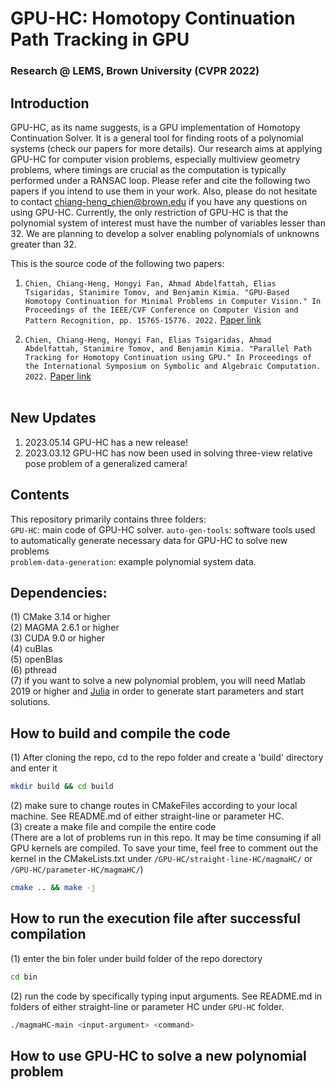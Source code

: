 # GPU-HC: Homotopy Continuation Path Tracking in GPU
### Research @ LEMS, Brown University (CVPR 2022)
## Introduction
GPU-HC, as its name suggests, is a GPU implementation of Homotopy Continuation Solver. It is a general tool for finding roots of a polynomial systems (check our papers for more details). Our research aims at applying GPU-HC for computer vision problems, especially multiview geometry problems, where timings are crucial as the computation is typically performed under a RANSAC loop. Please refer and cite the following two papers if you intend to use them in your work. Also, please do not hesitate to contact chiang-heng_chien@brown.edu if you have any questions on using GPU-HC. Currently, the only restriction of GPU-HC is that the polynomial system of interest must have the number of variables lesser than 32. We are planning to develop a solver enabling polynomials of unknowns greater than 32.

This is the source code of the following two papers: <br />
1. ``Chien, Chiang-Heng, Hongyi Fan, Ahmad Abdelfattah, Elias Tsigaridas, Stanimire Tomov, and Benjamin Kimia. "GPU-Based Homotopy Continuation for Minimal Problems in Computer Vision." In Proceedings of the IEEE/CVF Conference on Computer Vision and Pattern Recognition, pp. 15765-15776. 2022.`` [Paper link](https://openaccess.thecvf.com/content/CVPR2022/html/Chien_GPU-Based_Homotopy_Continuation_for_Minimal_Problems_in_Computer_Vision_CVPR_2022_paper.html) <br />

2. ``Chien, Chiang-Heng, Hongyi Fan, Elias Tsigaridas, Ahmad Abdelfattah, Stanimire Tomov, and Benjamin Kimia. "Parallel Path Tracking for Homotopy Continuation using GPU." In Proceedings of the International Symposium on Symbolic and Algebraic Computation. 2022.`` [Paper link](https://par.nsf.gov/biblio/10333125) <br /> <br />

## New Updates
1. 2023.05.14 GPU-HC has a new release!
2. 2023.03.12 GPU-HC has now been used in solving three-view relative pose problem of a generalized camera! <br />

## Contents
This repository primarily contains three folders: <br />
``GPU-HC``: main code of GPU-HC solver.
``auto-gen-tools``: software tools used to automatically generate necessary data for GPU-HC to solve new problems <br />
``problem-data-generation``: example polynomial system data. <br />

## Dependencies:
(1) CMake 3.14 or higher <br />
(2) MAGMA 2.6.1 or higher <br />
(3) CUDA 9.0 or higher <br />
(4) cuBlas <br />
(5) openBlas <br />
(6) pthread <br />
(7) if you want to solve a new polynomial problem, you will need Matlab 2019 or higher and [Julia](https://julialang.org/downloads/) in order to generate start parameters and start solutions.

## How to build and compile the code
(1) After cloning the repo, cd to the repo folder and create a 'build' directory and enter it
```bash
mkdir build && cd build
```
(2) make sure to change routes in CMakeFiles according to your local machine. See README.md of either straight-line or parameter HC. <br />
(3) create a make file and compile the entire code <br />
(There are a lot of problems run in this repo. It may be time consuming if all GPU kernels are compiled. To save your time, feel free to comment out the kernel in the CMakeLists.txt under ``/GPU-HC/straight-line-HC/magmaHC/`` or ``/GPU-HC/parameter-HC/magmaHC/``)
```bash
cmake .. && make -j
```

## How to run the execution file after successful compilation
(1) enter the bin foler under build folder of the repo dorectory
```bash
cd bin
```
(2) run the code by specifically typing input arguments. See README.md in folders of either straight-line or parameter HC under ``GPU-HC`` folder.
```bash
./magmaHC-main <input-argument> <command>
```

## How to use GPU-HC to solve a new polynomial problem
